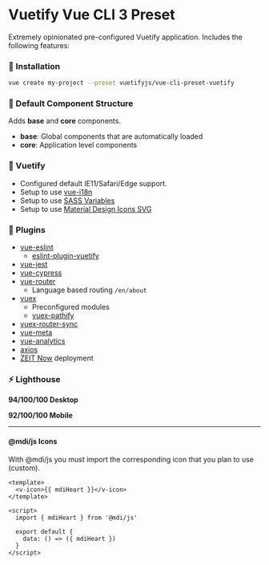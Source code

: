 # Vuetify Vue CLI 3 Preset

Extremely opinionated pre-configured Vuetify application. Includes the following features:

### 🎉 Installation

```bash
vue create my-project --preset vuetifyjs/vue-cli-preset-vuetify
```

### 🏨 Default Component Structure
Adds **base** and **core** components.

- **base**: Global components that are automatically loaded
- **core**: Application level components

### 🚀 Vuetify
- Configured default IE11/Safari/Edge support. 
- Setup to use [vue-i18n](https://github.com/kazupon/vue-i18n)
- Setup to use [SASS Variables](https://vuetifyjs.com/en/customization/sass-variables)
- Setup to use [Material Design Icons SVG](https://github.com/Templarian/MaterialDesign-JS)

### 🔌 Plugins
- [vue-eslint](https://github.com/vuejs/vue-cli/tree/dev/packages/%40vue/cli-plugin-eslint)
  - [eslint-plugin-vuetify](https://github.com/vuetifyjs/eslint-plugin-vuetify)
- [vue-jest](https://github.com/vuejs/vue-cli/tree/dev/packages/%40vue/cli-plugin-unit-jest)
- [vue-cypress](https://github.com/vuejs/vue-cli/tree/dev/packages/%40vue/cli-plugin-e2e-cypress)
- [vue-router](https://github.com/vuejs/vue-router)
  - Language based routing `/en/about`
- [vuex](https://github.com/vuejs/vuex)
  - Preconfigured modules
  - [vuex-pathify](https://github.com/davestewart/vuex-pathify)
- [vuex-router-sync](https://github.com/vuejs/vuex-router-sync)
- [vue-meta](https://github.com/nuxt/vue-meta)
- [vue-analytics](https://github.com/MatteoGabriele/vue-analytics)
- [axios](https://github.com/axios/axios)
- [ZEIT Now](https://zeit.co/dashboard) deployment

### ⚡ Lighthouse
**94/100/100 Desktop**

**92/100/100 Mobile**

<hr>

#### @mdi/js Icons
With @mdi/js you must import the corresponding icon that you plan to use (custom).

```vue
<template>
  <v-icon>{{ mdiHeart }}</v-icon>
</template>

<script>
  import { mdiHeart } from '@mdi/js'

  export default {
    data: () => ({ mdiHeart })
  }
</script>
```
